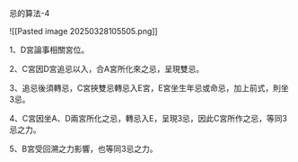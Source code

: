 忌的算法-4

![[Pasted image 20250328105505.png]]

1、D宮論事相關宮位。

2、C宮因D宮追忌以入，合A宮所化來之忌，呈現雙忌。

3、追忌後須轉忌，C宮挾雙忌轉忌入E宮，E宮坐生年忌或命忌，加上前式，則坐3忌。

4、C宮因坐A、D兩宮所化之忌，轉忌入E，呈現3忌，因此C宮所作之忌，等同3忌之力。

5、B宮受回溯之力影響，也等同3忌之力。